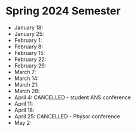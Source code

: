 # Spring 2024 Semester

- January 18:
- January 25:
- February 1:
- February 8:
- February 15:
- February 22:
- February 29:
- March 7:
- March 14:
- March 21:
- March 28:
- April 4: CANCELLED - student ANS conference
- April 11:
- April 18:
- April 25: CANCELLED - Physor conference
- May 2:
